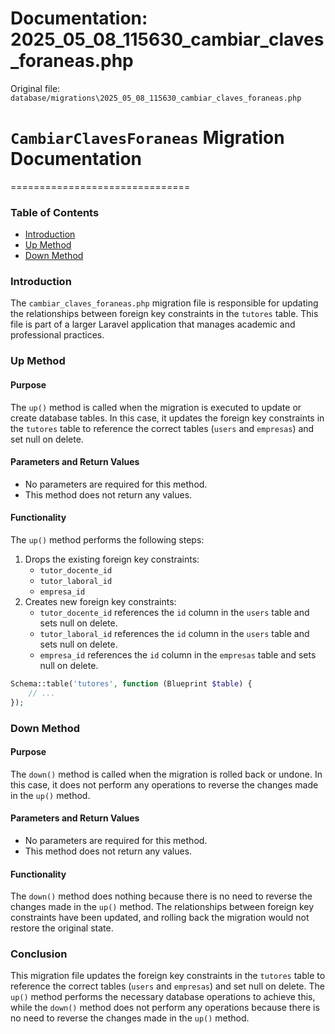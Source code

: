 # Documentation: 2025_05_08_115630_cambiar_claves_foraneas.php

Original file: `database/migrations\2025_05_08_115630_cambiar_claves_foraneas.php`

# `CambiarClavesForaneas` Migration Documentation
===============================

### Table of Contents

* [Introduction](#introduction)
* [Up Method](#up-method)
* [Down Method](#down-method)

### Introduction

The `cambiar_claves_foraneas.php` migration file is responsible for updating the relationships between foreign key constraints in the `tutores` table. This file is part of a larger Laravel application that manages academic and professional practices.

### Up Method

#### Purpose

The `up()` method is called when the migration is executed to update or create database tables. In this case, it updates the foreign key constraints in the `tutores` table to reference the correct tables (`users` and `empresas`) and set null on delete.

#### Parameters and Return Values

* No parameters are required for this method.
* This method does not return any values.

#### Functionality

The `up()` method performs the following steps:

1. Drops the existing foreign key constraints:
	+ `tutor_docente_id`
	+ `tutor_laboral_id`
	+ `empresa_id`
2. Creates new foreign key constraints:
	+ `tutor_docente_id` references the `id` column in the `users` table and sets null on delete.
	+ `tutor_laboral_id` references the `id` column in the `users` table and sets null on delete.
	+ `empresa_id` references the `id` column in the `empresas` table and sets null on delete.

```php
Schema::table('tutores', function (Blueprint $table) {
    // ...
});
```

### Down Method

#### Purpose

The `down()` method is called when the migration is rolled back or undone. In this case, it does not perform any operations to reverse the changes made in the `up()` method.

#### Parameters and Return Values

* No parameters are required for this method.
* This method does not return any values.

#### Functionality

The `down()` method does nothing because there is no need to reverse the changes made in the `up()` method. The relationships between foreign key constraints have been updated, and rolling back the migration would not restore the original state.

### Conclusion

This migration file updates the foreign key constraints in the `tutores` table to reference the correct tables (`users` and `empresas`) and set null on delete. The `up()` method performs the necessary database operations to achieve this, while the `down()` method does not perform any operations because there is no need to reverse the changes made in the `up()` method.